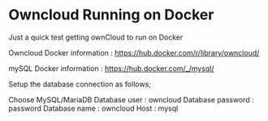 # Owncloud Running on Docker

Just a quick test getting ownCloud to run on Docker

Owncloud Docker information : https://hub.docker.com/r/library/owncloud/

mySQL Docker information : https://hub.docker.com/_/mysql/

Setup the database connection as follows;

Choose MySQL/MariaDB
Database user : owncloud
Database password : password
Database name : owncloud
Host : mysql

